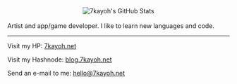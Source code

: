 <div align="center">
  <img alt="7kayoh's GitHub Stats" src="https://github-readme-stats.vercel.app/api?username=7kayoh&show_icons=true&theme=gruvbox&disable_animations=true&locale=ja&hide_border=true" href="https://github.com/anuraghazra/github-readme-stats">
</div>
<br>
Artist and app/game developer. I like to learn new languages and code.

___

Visit my HP: [7kayoh.net](https://7kayoh.net)

Visit my Hashnode: [blog.7kayoh.net](https://blog.7kayoh.net/)

Send an e-mail to me: [hello@7kayoh.net](mailto:hello@7kayoh.net)
